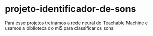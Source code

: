 # projeto-identificador-de-sons
Para esse projetos treinamos a rede neural do Teachable Machine e usamos a biblioteca do ml5 para classificar os sons. 
